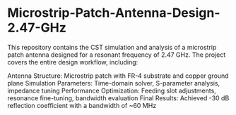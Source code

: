 # Microstrip-Patch-Antenna-Design-2.47-GHz

This repository contains the CST simulation and analysis of a microstrip patch antenna designed for a resonant frequency of 2.47 GHz. The project covers the entire design workflow, including:

Antenna Structure: Microstrip patch with FR-4 substrate and copper ground plane
Simulation Parameters: Time-domain solver, S-parameter analysis, impedance tuning
Performance Optimization: Feeding slot adjustments, resonance fine-tuning, bandwidth evaluation
Final Results: Achieved -30 dB reflection coefficient with a bandwidth of ~60 MHz
